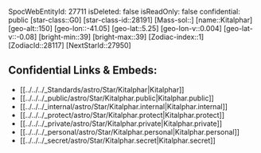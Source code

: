 ﻿---
location:
- 5.25
- 41.05
- 150
tags:
- astro/Star
type: Star
---

SpocWebEntityId: 27711
isDeleted: false
isReadOnly: false
confidential: public
[star-class::G0]
[star-class-id::28191]
[Mass-sol::]
[name::Kitalphar]
[geo-alt::150]
[geo-lon::-41.05]
[geo-lat::5.25]
[geo-lon-v::0.004]
[geo-lat-v::-0.08]
[bright-min::39]
[bright-max::39]
[Zodiac-index::1]
[ZodiacId::28117]
[NextStarId::27950]



## Confidential Links & Embeds: 
- [[../../../_Standards/astro/Star/Kitalphar|Kitalphar]] 
- [[../../../_public/astro/Star/Kitalphar.public|Kitalphar.public]] 
- [[../../../_internal/astro/Star/Kitalphar.internal|Kitalphar.internal]] 
- [[../../../_protect/astro/Star/Kitalphar.protect|Kitalphar.protect]] 
- [[../../../_private/astro/Star/Kitalphar.private|Kitalphar.private]] 
- [[../../../_personal/astro/Star/Kitalphar.personal|Kitalphar.personal]] 
- [[../../../_secret/astro/Star/Kitalphar.secret|Kitalphar.secret]]

